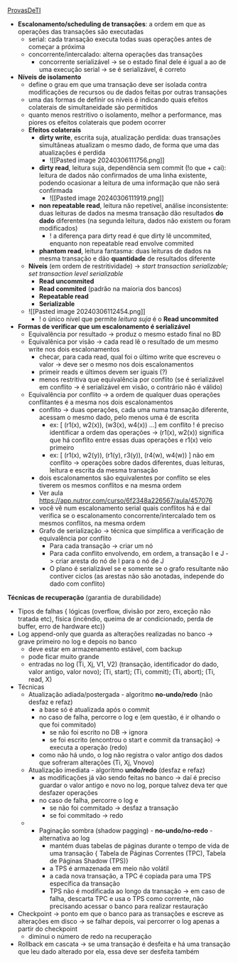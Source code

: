 [ProvasDeTI](https://app.nutror.com/curso/6f2348a226567/aula/457072)

* **Escalonamento/scheduling de transações**: a ordem em que as operações das transações são executadas 
	* serial: cada transação executa todas suas operações antes de começar a próxima
	* concorrente/intercalado: alterna operações das transações
		* concorrente serializável -> se o estado final dele é igual a ao de uma execução serial -> se é serializável, é correto
* **Níveis de isolamento**
	* define o grau em que uma transação deve ser isolada contra modificações de recursos ou de dados feitas por outras transações
	* uma das formas de definir os níveis é indicando quais efeitos colaterais de simultaneidade são permitidos
	* quanto menos restritivo o isolamento, melhor a performance, mas piores os efeitos colaterais que podem ocorrer
	* **Efeitos colaterais**
		* **dirty write**, escrita suja, atualização perdida: duas transações simultâneas atualizam o mesmo dado, de forma que uma das atualizações é perdida
			* ![[Pasted image 20240306111756.png]]
		* **dirty read**, leitura suja, dependência sem commit (!o que + cai): leitura de dados não confirmados de uma linha existente, podendo ocasionar a leitura de uma informação que não será confirmada
			* ![[Pasted image 20240306111919.png]]
		* **non repeatable read**, leitura não repetível, análise inconsistente: duas leituras de dados na mesma transação dão resultados **do dado** diferentes (na segunda leitura, dados não existem ou foram modificados)
			* ! a diferença para dirty read é que dirty lê uncommited, enquanto non repeatable read envolve commited
		* **phantom read**, leitura fantasma: duas leituras de dados na mesma transação e dão **quantidade** de resultados diferente
	* **Níveis** (em ordem de restritividade) -> *start transaction serializable; set transaction level serializable*
		* **Read uncommited**
		* **Read commited** (padrão na maioria dos bancos)
		* **Repeatable read**
		* **Serializable**
	* ![[Pasted image 20240306112454.png]]
		* ! o único nível que permite *leitura suja* é o **Read uncommited**
* **Formas de verificar que um escalonamento é serializável**
	* Equivalência por resultado -> produz o mesmo estado final no BD
	* Equivalênica por visão -> cada read lê o resultado de um mesmo write nos dois escalonamentos
		* checar, para cada read, qual foi o último write que escreveu o valor -> deve ser o mesmo nos dois escalonamentos
		* primeir reads e últimos devem ser iguais (?)
		* menos restritiva que equivalência por conflito (se é serializável em conflito -> é serializável em visão, o contrário não é válido)
	* Equivalência por conflito -> a ordem de qualquer duas operações conflitantes é a mesma nos dois escalonamentos
		* conflito -> duas operações, cada uma numa transação diferente, acessam o mesmo dado, pelo menos uma é de escrita
			* ex: [ (r1(x), w2(x)), (w3(x), w4(x)) ...] em conflito ! é preciso identificar a ordem das operações -> (r1(x), w2(x)) significa que há conflito entre essas duas operações e r1(x) veio primeiro
			* ex: [ (r1(x), w2(y)), (r1(y), r3(y)), (r4(w), w4(w)) ] não em conflito -> operações sobre dados diferentes, duas leituras, leitura e escrita da mesma transação
		* dois escalonamentos são equivalentes por conflito se eles tiverem os mesmos conflitos e na mesma ordem
		* Ver aula https://app.nutror.com/curso/6f2348a226567/aula/457076
		* você vê num escalonamento serial quais conflitos há e daí verifica se o escalonamento concorrente/intercalado tem os mesmos conflitos, na mesma ordem
		* Grafo de serialização -> técnica que simplifica a verificação de equivalência por conflito
			* Para cada transação -> criar um nó
			* Para cada conflito envolvendo, em ordem, a transação I e J -> criar aresta do nó de I para o nó de J
			* O plano é serializável se e somente se o grafo resultante não contiver ciclos (as arestas não são anotadas, independe do dado com conflito)

**Técnicas de recuperação** (garantia de durabilidade)
* Tipos de falhas { lógicas (overflow, divisão por zero, exceção não tratada etc), física (incêndio, queima de ar condicionado, perda de buffer, erro de hardware etc)}
* Log append-only que guarda as alterações realizadas no banco -> grave primeiro no log e depois no banco
	* deve estar em armazenamento estável, com backup
	* pode ficar muito grande
	* entradas no log (Ti, Xj, V1, V2) (transação, identificador do dado, valor antigo, valor novo); (Ti, start); (Ti, commit); (Ti, abort); (Ti, read, X)
* Técnicas
	* Atualização adiada/postergada - algoritmo **no-undo/redo** (não desfaz e refaz)
		* a base só é atualizada após o commit
		* no caso de falha, percorre o log e (em questão, é ir olhando o que foi commitado)
			* se não foi escrito no DB -> ignora
			* se foi escrito (encontrou o start e commit da transação) -> executa a operação (redo)
		* como não há undo, o log não registra o valor antigo dos dados que sofreram alterações (Ti, Xj, Vnovo)
	* Atualização imediata - algoritmo **undo/redo** (desfaz e refaz)
		* as modificações já vão sendo feitas no banco -> daí é preciso guardar o valor antigo e novo no log, porque talvez deva ter que desfazer operações
		* no caso de falha, percorre o log e
			* se não foi commitado -> desfaz a transação
			* se foi commitado -> redo
	* * Paginação sombra (shadow pagging) - **no-undo/no-redo** - alternativa ao log
		* mantém duas tabelas de páginas durante o tempo de vida de uma transação { Tabela de Páginas Correntes (TPC), Tabela de Páginas Shadow (TPS)}
		* a TPS é armazenada em meio não volátil
		* a cada nova transação, a TPC é copiada para uma TPS específica da transação
		* TPS não é modificada ao longo da transação -> em caso de falha, descarta TPC e usa o TPS como corrente, não precisando acessar o banco para realizar restauração
* Checkpoint -> ponto em que o banco para as transações e escreve as alterações em disco -> se falhar depois, vai percorrer o log apenas a partir do checkpoint
	* diminui o número de redo na recuperação
* Rollback em cascata -> se uma transação é desfeita e há uma transação que leu dado alterado por ela, essa deve ser desfeita também
